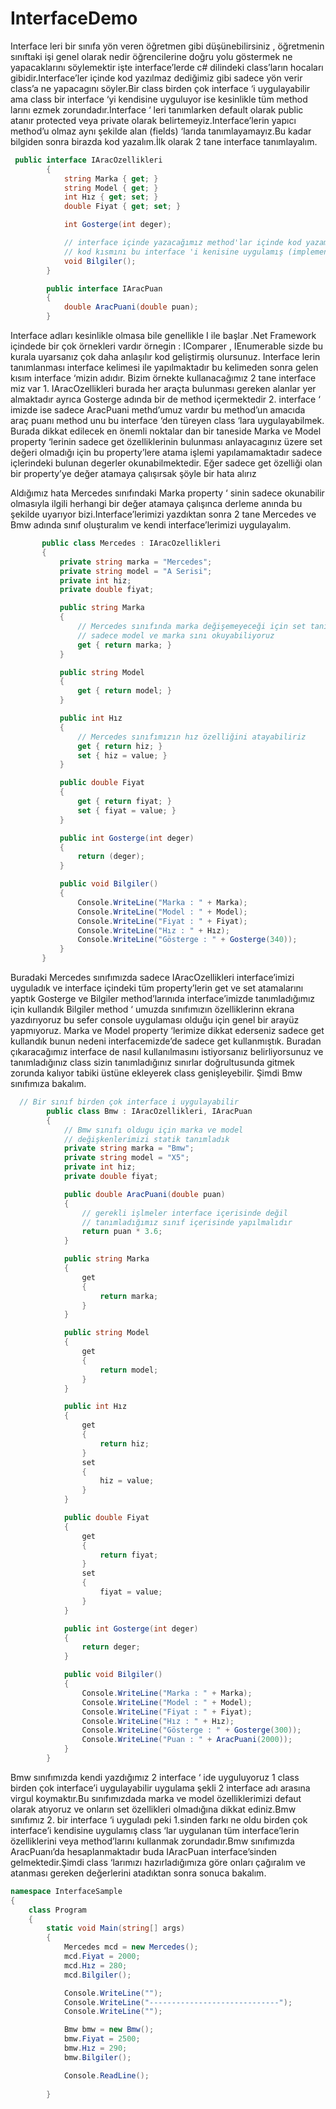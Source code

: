 # InterfaceDemo


Interface leri bir sınıfa yön veren öğretmen gibi düşünebilirsiniz , öğretmenin sınıftaki işi genel olarak nedir öğrencilerine doğru yolu göstermek ne yapacaklarını söylemektir işte interface’lerde c# dilindeki class’ların hocaları gibidir.Interface’ler içinde kod yazılmaz dediğimiz gibi sadece yön verir class’a ne yapacagını söyler.Bir class birden çok interface ‘i uygulayabilir ama class bir interface ‘yi kendisine uyguluyor ise kesinlikle tüm method larını ezmek zorundadır.Interface ‘ leri tanımlarken default olarak public atanır protected veya private olarak belirtemeyiz.Interface’lerin yapıcı method’u olmaz aynı şekilde alan (fields) ‘larıda tanımlayamayız.Bu kadar bilgiden sonra birazda kod yazalım.İlk olarak 2 tane interface tanımlayalım.

```C#
 public interface IAracOzellikleri
        {
            string Marka { get; }
            string Model { get; }
            int Hız { get; set; }
            double Fiyat { get; set; }

            int Gosterge(int deger);

            // interface içinde yazacağımız method'lar içinde kod yazamayız 
            // kod kısmını bu interface 'i kenisine uygulamış (implementa) sınıf içerisinde yazmalıyız
            void Bilgiler();
        }

        public interface IAracPuan
        {
            double AracPuani(double puan);
        }
```
Interface adları kesinlikle olmasa bile genellikle I ile başlar .Net Framework içindede bir çok örnekleri vardır
örnegin : IComparer , IEnumerable sizde bu kurala uyarsanız çok daha anlaşılır kod geliştirmiş olursunuz.
Interface lerin tanımlanması interface kelimesi ile yapılmaktadır bu kelimeden sonra gelen kısım interface ‘mizin adıdır.
Bizim örnekte kullanacağımız 2 tane interface miz var 1. IAracOzellikleri burada her araçta bulunması gereken alanlar yer almaktadır 
ayrıca Gosterge adında bir de method içermektedir 2. interface ‘ imizde ise sadece AracPuani methd’umuz vardır 
bu method’un amacıda araç puanı method unu bu interface ‘den türeyen class ‘lara uygulayabilmek.
Burada dikkat edilecek en önemli noktalar dan bir taneside Marka ve Model property ‘lerinin sadece get özelliklerinin bulunması anlayacagınız üzere set değeri olmadığı için bu property’lere atama işlemi yapılamamaktadır sadece içlerindeki bulunan degerler okunabilmektedir.
Eğer sadece get özelliği olan bir property’ye değer atamaya çalışırsak şöyle bir hata alırız

Aldığımız hata Mercedes sınıfındaki Marka property ‘ sinin sadece okunabilir olmasıyla ilgili herhangi bir değer atamaya çalışınca derleme anında bu şekilde uyarıyor bizi.Interface’lerimizi yazdıktan sonra 2 tane Mercedes ve Bmw adında sınıf oluşturalım 
ve kendi interface’lerimizi uygulayalım.

 ```C#       
        public class Mercedes : IAracOzellikleri
        {
            private string marka = "Mercedes";
            private string model = "A Serisi";
            private int hiz;
            private double fiyat;

            public string Marka
            {
                // Mercedes sınıfında marka değişemeyeceği için set tanımlamadık
                // sadece model ve marka sını okuyabiliyoruz
                get { return marka; }
            }

            public string Model
            {
                get { return model; }
            }

            public int Hız
            {
                // Mercedes sınıfımızın hız özelliğini atayabiliriz
                get { return hiz; }
                set { hiz = value; }
            }

            public double Fiyat
            {
                get { return fiyat; }
                set { fiyat = value; }
            }

            public int Gosterge(int deger)
            {
                return (deger);
            }

            public void Bilgiler()
            {
                Console.WriteLine("Marka : " + Marka);
                Console.WriteLine("Model : " + Model);
                Console.WriteLine("Fiyat : " + Fiyat);
                Console.WriteLine("Hız : " + Hız);
                Console.WriteLine("Gösterge : " + Gosterge(340));
            }
        }
```

Buradaki Mercedes sınıfımızda sadece IAracOzellikleri interface’imizi uyguladık 
ve interface içindeki tüm property’lerin get ve set atamalarını yaptık Gosterge 
ve Bilgiler method’larınıda interface’imizde tanımladığımız için kullandık Bilgiler method ‘ umuzda
sınıfımızın özelliklerinn ekrana yazdırıyoruz bu sefer console uygulaması olduğu için genel bir arayüz yapmıyoruz.
Marka ve Model property ‘lerimize dikkat ederseniz sadece get kullandık bunun nedeni interfacemizde’de sadece get kullanmıştık.
Buradan çıkaracağımız interface de nasıl kullanılmasını istiyorsanız belirliyorsunuz 
ve tanımladığınız class sizin tanımladığınız sınırlar doğrultusunda gitmek zorunda kalıyor tabiki üstüne ekleyerek class genişleyebilir.
Şimdi Bmw sınıfımıza bakalım.

```C#
  // Bir sınıf birden çok interface i uygulayabilir
        public class Bmw : IAracOzellikleri, IAracPuan
        {
            // Bmw sınıfı oldugu için marka ve model 
            // değişkenlerimizi statik tanımladık
            private string marka = "Bmw";
            private string model = "X5";
            private int hiz;
            private double fiyat;

            public double AracPuani(double puan)
            {
                // gerekli işlmeler interface içerisinde değil 
                // tanımladığımız sınıf içerisinde yapılmalıdır
                return puan * 3.6;
            }

            public string Marka
            {
                get
                {
                    return marka;
                }
            }

            public string Model
            {
                get
                {
                    return model;
                }
            }

            public int Hız
            {
                get
                {
                    return hiz;
                }
                set
                {
                    hiz = value;
                }
            }

            public double Fiyat
            {
                get
                {
                    return fiyat;
                }
                set
                {
                    fiyat = value;
                }
            }

            public int Gosterge(int deger)
            {
                return deger;
            }

            public void Bilgiler()
            {
                Console.WriteLine("Marka : " + Marka);
                Console.WriteLine("Model : " + Model);
                Console.WriteLine("Fiyat : " + Fiyat);
                Console.WriteLine("Hız : " + Hız);
                Console.WriteLine("Gösterge : " + Gosterge(300));
                Console.WriteLine("Puan : " + AracPuani(2000));
            }
        }
```     

Bmw sınıfımızda kendi yazdığımız 2 interface ‘ ide uyguluyoruz 1 class birden çok interface’i uygulayabilir uygulama şekli 2 interface adı arasına virgul koymaktır.Bu sınıfımızdada marka ve model özelliklerimizi defaut olarak atıyoruz ve onların set özellikleri olmadığına dikkat ediniz.Bmw sınıfımız 2. bir interface ‘i uyguladı peki 1.sinden farkı ne oldu birden çok interface’i kendisine uygulamış class ‘lar uygulanan tüm interface’lerin özelliklerini veya method’larını kullanmak zorundadır.Bmw sınıfımızda AracPuanı’da hesaplanmaktadır buda IAracPuan interface’sinden gelmektedir.Şimdi class ‘larımızı hazırladığımıza göre onları çağıralım ve atanması gereken değerlerini atadıktan sonra sonuca bakalım.
        
```C#        
namespace InterfaceSample
{
    class Program
    {
        static void Main(string[] args)
        {
            Mercedes mcd = new Mercedes();
            mcd.Fiyat = 2000;
            mcd.Hız = 280;
            mcd.Bilgiler();

            Console.WriteLine("");
            Console.WriteLine("-----------------------------");
            Console.WriteLine("");

            Bmw bmw = new Bmw();
            bmw.Fiyat = 2500;
            bmw.Hız = 290;
            bmw.Bilgiler();

            Console.ReadLine();
        
        }
   ```
